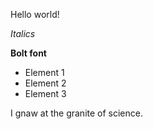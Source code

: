 Hello world!

*Italics*

**Bolt font**

* Element 1
* Element 2
* Element 3

I gnaw at the granite of science.
